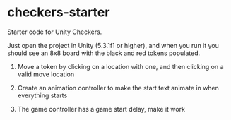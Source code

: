 checkers-starter
================

Starter code for Unity Checkers.

Just open the project in Unity (5.3.1f1 or higher), and when you run it you should see an 8x8 board with the black and red tokens populated.

1) Move a token by clicking on a location with one, and then clicking on a valid move location

2) Create an animation controller to make the start text animate in when everything starts

3) The game controller has a game start delay, make it work
